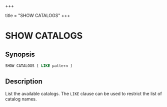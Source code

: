 +++

title = "SHOW CATALOGS"
+++

SHOW CATALOGS
=============

Synopsis
--------

``` sql
SHOW CATALOGS [ LIKE pattern ]
```

Description
-----------

List the available catalogs. The `LIKE` clause can be used to restrict the list of catalog names.
